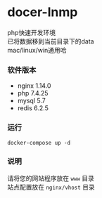 # docer-lnmp

php快速开发环境   
已将数据移到当前目录下的data    
mac/linux/win通用哈

### 软件版本

- nginx 1.14.0
- php 7.4.25
- mysql 5.7
- redis 6.2.5


### 运行

```shell
docker-compose up -d
```

### 说明

请将您的网站程序放在 `www` 目录     
站点配置放在 `nginx/vhost` 目录


